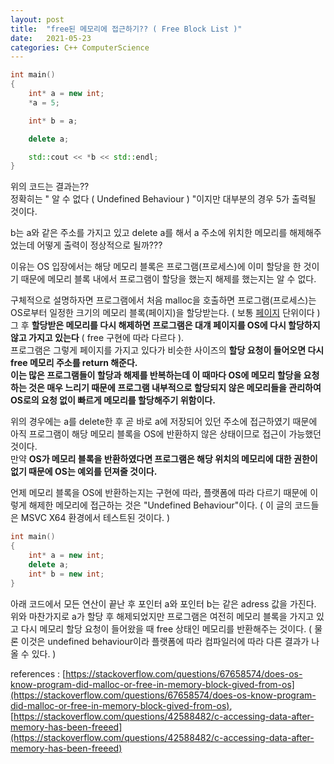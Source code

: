 ```yaml
---
layout: post
title:  "free된 메모리에 접근하기?? ( Free Block List )"
date:   2021-05-23
categories: C++ ComputerScience
---
```


```c++
int main()
{
	int* a = new int;
	*a = 5;

	int* b = a;

	delete a;

	std::cout << *b << std::endl;
}
```

위의 코드는 결과는??        
정확히는 " 알 수 없다 ( Undefined Behaviour ) "이지만 대부분의 경우 5가 출력될 것이다.                 

b는 a와 같은 주소를 가지고 있고 delete a를 해서 a 주소에 위치한 메모리를 해제해주었는데 어떻게 출력이 정상적으로 될까???          

이유는 OS 입장에서는 해당 메모리 블록은 프로그램(프로세스)에 이미 할당을 한 것이기 때문에 메모리 블록 내에서 프로그램이 할당을 했는지 해제를 했는지는 알 수 없다.              

구체적으로 설명하자면 프로그램에서 처음 malloc을 호출하면 프로그램(프로세스)는 OS로부터 일정한 크기의 메모리 블록(페이지)을 할당받는다. ( 보통 [페이지](https://sungjjinkang.github.io/computerscience/2021/03/05/virtualmemoryaddress.html) 단위이다 )        
그 후 **할당받은 메모리를 다시 해제하면 프로그램은 대걔 페이지를 OS에 다시 할당하지 않고 가지고 있는다** ( free 구현에 따라 다르다 ).            
프로그램은 그렇게 페이지를 가지고 있다가 비슷한 사이즈의 **할당 요청이 들어오면 다시 free 메모리 주소를 return 해준다.**      
**이는 많은 프로그램들이 할당과 해제를 반복하는데 이 때마다 OS에 메모리 할당을 요청하는 것은 매우 느리기 때문에 프로그램 내부적으로 할당되지 않은 메모리들을 관리하여 OS로의 요청 없이 빠르게 메모리를 할당해주기 위함이다.**        

위의 경우에는 a를 delete한 후 곧 바로 a에 저장되어 있던 주소에 접근하였기 때문에 아직 프로그램이 해당 메모리 블록을 OS에 반환하지 않은 상태이므로 접근이 가능했던 것이다.       
만약 **OS가 메모리 블록을 반환하였다면 프로그램은 해당 위치의 메모리에 대한 권한이 없기 때문에 OS는 예외를 던져줄 것이다.**       

언제 메모리 블록을 OS에 반환하는지는 구현에 따라, 플랫폼에 따라 다르기 때문에 이렇게 해제한 메모리에 접근하는 것은 "Undefined Behaviour"이다. ( 이 글의 코드들은 MSVC X64 환경에서 테스트된 것이다. )          



```c++
int main()
{
    int* a = new int;
    delete a;
    int* b = new int;
}
```

아래 코드에서 모든 연산이 끝난 후 포인터 a와 포인터 b는 같은 adress 값을 가진다.     
위와 마찬가지로 a가 할당 후 해제되었지만 프로그램은 여전히 메모리 블록을 가지고 있고 다시 메모리 할당 요청이 들어왔을 때 free 상태인 메모리를 반환해주는 것이다. ( 물론 이것은 undefined behaviour이라 플랫폼에 따라 컴파일러에 따라 다른 결과가 나올 수 있다. )             

references : [https://stackoverflow.com/questions/67658574/does-os-know-program-did-malloc-or-free-in-memory-block-gived-from-os](https://stackoverflow.com/questions/67658574/does-os-know-program-did-malloc-or-free-in-memory-block-gived-from-os),  [https://stackoverflow.com/questions/42588482/c-accessing-data-after-memory-has-been-freeed](https://stackoverflow.com/questions/42588482/c-accessing-data-after-memory-has-been-freeed)